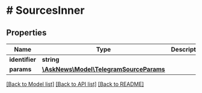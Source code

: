 # # SourcesInner

## Properties

Name | Type | Description | Notes
------------ | ------------- | ------------- | -------------
**identifier** | **string** |  |
**params** | [**\AskNews\Model\TelegramSourceParams**](TelegramSourceParams.md) |  |

[[Back to Model list]](../../README.md#models) [[Back to API list]](../../README.md#endpoints) [[Back to README]](../../README.md)
